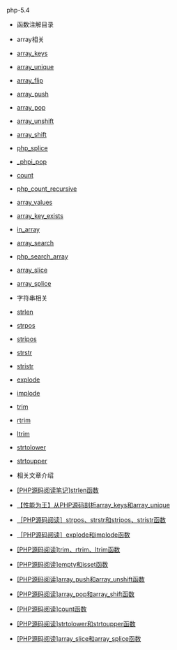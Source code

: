 php-5.4

*   函数注解目录

*   array相关

*   [array_keys](https://github.com/hoohack/read-php-src/blob/master/php-5.4/ext/standard/array.c#L2470)

*   [array_unique](https://github.com/hoohack/read-php-src/blob/master/php-5.4/ext/standard/array.c#L2827)

*   [array_flip](https://github.com/hoohack/read-php-src/blob/master/php-5.4/ext/standard/array.c#L2732)

*   [array_push](https://github.com/hoohack/read-php-src/blob/master/php-5.4/ext/standard/array.c#L1947)

*   [array_pop](https://github.com/hoohack/read-php-src/blob/master/php-5.4/ext/standard/array.c#L2054)

*   [array_unshift](https://github.com/hoohack/read-php-src/blob/master/php-5.4/ext/standard/array.c#L2070)

*   [array_shift](https://github.com/hoohack/read-php-src/blob/master/php-5.4/ext/standard/array.c#L2062)

*   [php_splice](https://github.com/hoohack/read-php-src/blob/master/php-5.4/ext/standard/array.c#L1852)

*   [_phpi_pop](https://github.com/hoohack/read-php-src/blob/master/php-5.4/ext/standard/array.c#L1986)

*   [count](https://github.com/hoohack/read-php-src/blob/master/php-5.4/ext/standard/array.c#L305)

*   [php_count_recursive](https://github.com/hoohack/read-php-src/blob/master/php-5.4/ext/standard/array.c#L274)

*   [array_values](https://github.com/hoohack/read-php-src/blob/master/php-5.4/ext/standard/array.c#L2543)

*   [array_key_exists](https://github.com/hoohack/read-php-src/blob/master/php-5.4/ext/standard/array.c#L4428)

*   [in_array](https://github.com/hoohack/read-php-src/blob/master/php-5.4/ext/standard/array.c#L1253)

*   [array_search](https://github.com/hoohack/read-php-src/blob/master/php-5.4/ext/standard/array.c#L1261)

*   [php_search_array](https://github.com/hoohack/read-php-src/blob/master/php-5.4/ext/standard/array.c#L1203)

*   [array_slice](https://github.com/hoohack/read-php-src/blob/master/php-5.4/ext/standard/array.c#L2186)

*   [array_splice](https://github.com/hoohack/read-php-src/blob/master/php-5.4/ext/standard/array.c#L2102)

*   字符串相关

*   [strlen](https://github.com/hoohack/read-php-src/blob/master/php-5.4/Zend/zend_builtin_functions.c#L507)

*   [strpos](https://github.com/hoohack/read-php-src/blob/master/php-5.4/ext/standard/string.c#L1842)

*   [stripos](https://github.com/hoohack/read-php-src/blob/master/php-5.4/ext/standard/string.c#L1895)

*   [strstr](https://github.com/hoohack/read-php-src/blob/master/php-5.4/ext/standard/string.c#L1793)

*   [stristr](https://github.com/hoohack/read-php-src/blob/master/php-5.4/ext/standard/string.c#L1736)

*   [explode](https://github.com/hoohack/read-php-src/blob/master/php-5.4/ext/standard/string.c#L1104)

*   [implode](https://github.com/hoohack/read-php-src/blob/master/php-5.4/ext/standard/string.c#L1245)

*   [trim](https://github.com/hoohack/read-php-src/blob/master/php-5.4/ext/standard/string.c#L788)

*   [rtrim](https://github.com/hoohack/read-php-src/blob/master/php-5.4/ext/standard/string.c#L788)

*   [ltrim](https://github.com/hoohack/read-php-src/blob/master/php-5.4/ext/standard/string.c#L788)

*   [strtolower](https://github.com/hoohack/read-php-src/blob/master/php-5.4/ext/standard/string.c#L1434)

*   [strtoupper](https://github.com/hoohack/read-php-src/blob/master/php-5.4/ext/standard/string.c#L1398)

*   相关文章介绍

*   [[PHP源码阅读笔记]strlen函数](http://www.hoohack.me/2016/02/22/phps-source-analytics-strlen)

*   [【性能为王】从PHP源码剖析array_keys和array_unique](http://www.hoohack.me/2016/02/25/analyze-array-unique-array-keys-source-code)

*   [［PHP源码阅读］strpos、strstr和stripos、stristr函数](http://www.hoohack.me/2016/05/10/php-source-code-strpos-strstr-stripos-stristr)

*   [［PHP源码阅读］explode和implode函数](http://www.hoohack.me/2016/05/20/php-source-code-explode-implode)

*   [[PHP源码阅读]trim、rtrim、ltrim函数](http://www.hoohack.me/2016/05/24/php-source-code-trim-ltrim-rtrim)

*   [[PHP源码阅读]empty和isset函数](http://www.hoohack.me/2016/05/26/php-source-code-empty-isset)

*   [[PHP源码阅读]array_push和array_unshift函数](http://www.hoohack.me/2016/05/27/php-source-code-array-push-array-unshift)

*   [[PHP源码阅读]array_pop和array_shift函数](http://www.hoohack.me/2016/05/30/php-source-code-array-pop-array-shift)

*   [[PHP源码阅读]count函数](http://www.hoohack.me/2016/05/31/php-source-code-count)

*   [[PHP源码阅读]strtolower和strtoupper函数](http://www.hoohack.me/2016/06/02/php-source-code-strtolower-strtoupper)

*   [[PHP源码阅读]array_slice和array_splice函数](http://www.hoohack.me/2016/07/05/php-source-code-array-slice-array-splice)
